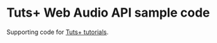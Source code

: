 # Tuts+ Web Audio API sample code

Supporting code for [Tuts+ tutorials](https://tutsplus.com/authors/stuart-memo).
